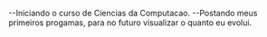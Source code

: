 --Iniciando o curso de Ciencias da Computacao.
--Postando meus primeiros progamas, para no futuro visualizar o quanto eu evolui.

